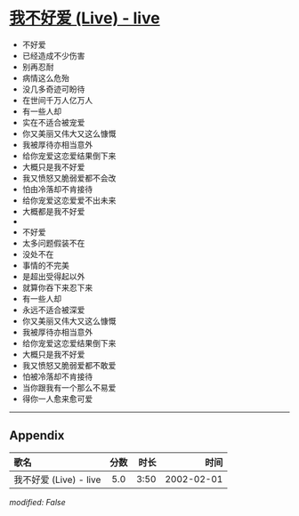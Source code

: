 # [我不好爱 (Live) - live](https://music.163.com/song?id=67115)

* 不好爱
* 已经造成不少伤害
* 别再忍耐
* 病情这么危殆
* 没几多奇迹可盼待
* 在世间千万人亿万人
* 有一些人却
* 实在不适合被宠爱
* 你又美丽又伟大又这么慷慨
* 我被厚待亦相当意外
* 给你宠爱这恋爱结果倒下来
* 大概只是我不好爱
* 我又愤怒又脆弱爱都不会改
* 怕由冷落却不肯接待
* 给你宠爱这恋爱爱不出未来
* 大概都是我不好爱
* 
* 不好爱
* 太多问题假装不在
* 没处不在
* 事情的不完美
* 是超出受得起以外
* 就算你吞下来忍下来
* 有一些人却
* 永远不适合被深爱
* 你又美丽又伟大又这么慷慨
* 我被厚待亦相当意外
* 给你宠爱这恋爱结果倒下来
* 大概只是我不好爱
* 我又愤怒又脆弱爱都不敢爱
* 怕被冷落却不肯接待
* 当你跟我有一个那么不易爱
* 得你一人愈来愈可爱


---

## Appendix

|歌名|分数|时长|时间|
|:---|:---:|---:|---:|
|我不好爱 (Live) - live|5.0|3:50|2002-02-01

*modified: False*